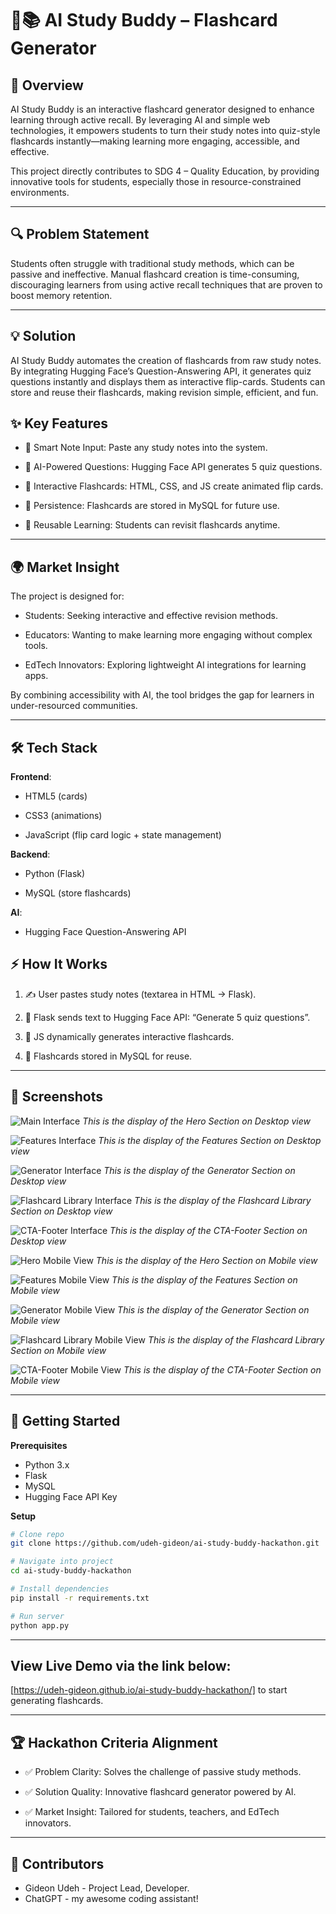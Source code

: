 # 🤖📚 AI Study Buddy – Flashcard Generator

## 🚀 Overview

AI Study Buddy is an interactive flashcard generator designed to enhance learning through active recall. By leveraging AI and simple web technologies, it empowers students to turn their study notes into quiz-style flashcards instantly—making learning more engaging, accessible, and effective.

This project directly contributes to SDG 4 – Quality Education, by providing innovative tools for students, especially those in resource-constrained environments.

---

## 🔍 Problem Statement

Students often struggle with traditional study methods, which can be passive and ineffective. Manual flashcard creation is time-consuming, discouraging learners from using active recall techniques that are proven to boost memory retention.

---

## 💡 Solution

AI Study Buddy automates the creation of flashcards from raw study notes. By integrating Hugging Face’s Question-Answering API, it generates quiz questions instantly and displays them as interactive flip-cards. Students can store and reuse their flashcards, making revision simple, efficient, and fun.

## ✨ Key Features
- 📝 Smart Note Input: Paste any study notes into the system.

- 🤖 AI-Powered Questions: Hugging Face API generates 5 quiz questions.

- 🎴 Interactive Flashcards: HTML, CSS, and JS create animated flip cards.

- 💾 Persistence: Flashcards are stored in MySQL for future use.

- 🔁 Reusable Learning: Students can revisit flashcards anytime.

---

## 🌍 Market Insight

The project is designed for:

- Students: Seeking interactive and effective revision methods.

- Educators: Wanting to make learning more engaging without complex tools.

- EdTech Innovators: Exploring lightweight AI integrations for learning apps.

By combining accessibility with AI, the tool bridges the gap for learners in under-resourced communities.

---

## 🛠️ Tech Stack
**Frontend**:
- HTML5 (cards)

- CSS3 (animations)

- JavaScript (flip card logic + state management)

**Backend**:

- Python (Flask)

- MySQL (store flashcards)

**AI**:

- Hugging Face Question-Answering API

## ⚡ How It Works

1. ✍️ User pastes study notes (textarea in HTML → Flask).

2. 🔗 Flask sends text to Hugging Face API: “Generate 5 quiz questions”.

3. 🎴 JS dynamically generates interactive flashcards.

4. 💾 Flashcards stored in MySQL for reuse.

---

## 📸 Screenshots

![Main Interface](./assets/ai-study-buddy-desktop-hero-design.png)
*This is the display of the Hero Section on Desktop view*

![Features Interface](./assets/ai-study-buddy-desktop-features-design.png)
*This is the display of the Features Section on Desktop view*

![Generator Interface](./assets/ai-study-buddy-desktop-generator-design.png)
*This is the display of the Generator Section on Desktop view*

![Flashcard Library Interface](./assets/ai-study-buddy-desktop-flashcard-library-design.png)
*This is the display of the Flashcard Library Section on Desktop view*

![CTA-Footer Interface](./assets/ai-study-buddy-desktop-cta-footer-design.png)
*This is the display of the CTA-Footer Section on Desktop view*

![Hero Mobile View](./assets/ai-study-buddy-mobile-hero-design.jpg)
*This is the display of the Hero Section on Mobile view*

![Features Mobile View](./assets/ai-study-buddy-mobile-features-design.jpg)
*This is the display of the Features Section on Mobile view*

![Generator Mobile View](./assets/ai-study-buddy-mobile-generator-design.jpg)
*This is the display of the Generator Section on Mobile view*

![Flashcard Library Mobile View](./assets/ai-study-buddy-mobile-flashcard-library-design.jpg)
*This is the display of the Flashcard Library Section on Mobile view*

![CTA-Footer Mobile View](./assets/ai-study-buddy-mobile-cta-footer-design.jpg)
*This is the display of the CTA-Footer Section on Mobile view*

---

## 🚀 Getting Started

**Prerequisites**

- Python 3.x
- Flask
- MySQL
- Hugging Face API Key

**Setup**

```bash
# Clone repo
git clone https://github.com/udeh-gideon/ai-study-buddy-hackathon.git

# Navigate into project
cd ai-study-buddy-hackathon

# Install dependencies
pip install -r requirements.txt

# Run server
python app.py
```

---

## View Live Demo via the link below: 
[https://udeh-gideon.github.io/ai-study-buddy-hackathon/] to start generating flashcards.

---

## 🏆 Hackathon Criteria Alignment

- ✅ Problem Clarity: Solves the challenge of passive study methods.

- ✅ Solution Quality: Innovative flashcard generator powered by AI.

- ✅ Market Insight: Tailored for students, teachers, and EdTech innovators.

---

## 🤝 Contributors
- Gideon Udeh - Project Lead, Developer.
- ChatGPT - my awesome coding assistant!